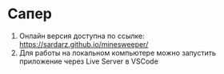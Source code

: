# Сапер
1. Онлайн версия доступна по ссылке: https://sardarz.github.io/minesweeper/
2. Для работы на локальном компьютере можно запустить приложение через Live Server в VSCode
